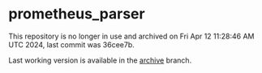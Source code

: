 # prometheus_parser

This repository is no longer in use and archived on Fri Apr 12 11:28:46 AM UTC 2024, last commit was 36cee7b.

Last working version is available in the [archive](https://github.com/84codes/prometheus_parser/tree/archive) branch.

